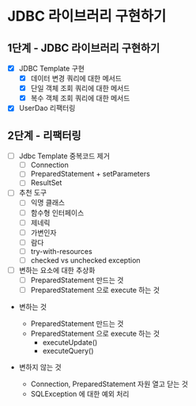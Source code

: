 # JDBC 라이브러리 구현하기

## 1단계 - JDBC 라이브러리 구현하기

- [x] JDBC Template 구현
    - [x] 데이터 변경 쿼리에 대한 메서드
    - [x] 단일 객체 조회 쿼리에 대한 메서드
    - [x] 복수 객체 조회 쿼리에 대한 메서드

- [x] UserDao 리팩터링

## 2단계 - 리팩터링

- [ ] Jdbc Template 중복코드 제거
    - [ ] Connection
    - [ ] PreparedStatement + setParameters
    - [ ] ResultSet

- [ ] 추천 도구
    - [ ] 익명 클래스
    - [ ] 함수형 인터페이스
    - [ ] 제네릭
    - [ ] 가변인자
    - [ ] 람다
    - [ ] try-with-resources
    - [ ] checked vs unchecked exception

- [ ] 변하는 요소에 대한 추상화
    - [ ] PreparedStatement 만드는 것
    - [ ] PreparedStatement 으로 execute 하는 것

- 변하는 것
    - PreparedStatement 만드는 것
    - PreparedStatement 으로 execute 하는 것
        - executeUpdate()
        - executeQuery()

- 변하지 않는 것
    - Connection, PreparedStatement 자원 열고 닫는 것
    - SQLException 에 대한 예외 처리
